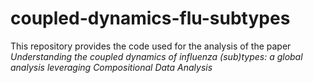 # coupled-dynamics-flu-subtypes
This repository provides the code used for the analysis of the paper _Understanding the coupled dynamics of influenza (sub)types: a global analysis leveraging Compositional Data Analysis_
